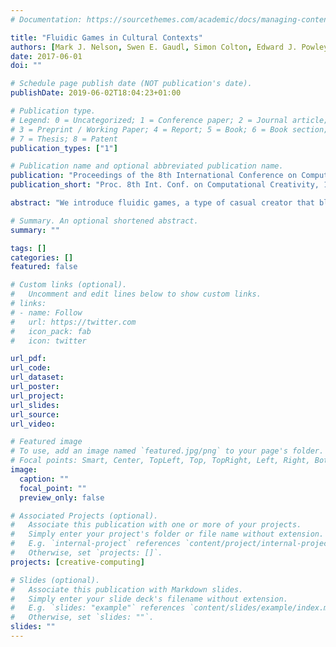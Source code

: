 ```yaml
---
# Documentation: https://sourcethemes.com/academic/docs/managing-content/

title: "Fluidic Games in Cultural Contexts"
authors: [Mark J. Nelson, Swen E. Gaudl, Simon Colton, Edward J. Powley, Blanca Perez Ferrer, Rob Saunders, Peter Ivey, Michael Cook]
date: 2017-06-01
doi: ""

# Schedule page publish date (NOT publication's date).
publishDate: 2019-06-02T18:04:23+01:00

# Publication type.
# Legend: 0 = Uncategorized; 1 = Conference paper; 2 = Journal article;
# 3 = Preprint / Working Paper; 4 = Report; 5 = Book; 6 = Book section;
# 7 = Thesis; 8 = Patent
publication_types: ["1"]

# Publication name and optional abbreviated publication name.
publication: "Proceedings of the 8th International Conference on Computational Creativity, Georgia Tech, USA, 175–182"
publication_short: "Proc. 8th Int. Conf. on Computational Creativity, 175–182"

abstract: "We introduce fluidic games, a type of casual creator that blends game play and game design. Fluidic games have a core of built-in games that anchor a space of de- sign possibilities around them, and encourage players to alternate between playing specific games and play- ing with the design space. Our Gamika Technology platform supports fluidic games on mobile devices, and we have thus far built three of them. In doing so, we have found that even for simple games, fluidic games require computational creativity support. This takes several forms intended to keep design sessions play- ful and fast-moving, including automated game design used as a form of brainstorming, mixed-initiative co- creative design to ease design-space navigation, and au- tomated game playing to evaluate game dynamics. Fi- nally, we have exhibited this fluidic-games concept in three distinct cultural settings: a series of rapid game jams lasting 1–2 hours each, an in-progress semester- long enrichment course with a local school, and an art installation that foregrounds an autonomous version of the system exploring a fluidic game on its own, at least if the audience will allow it to do so."

# Summary. An optional shortened abstract.
summary: ""

tags: []
categories: []
featured: false

# Custom links (optional).
#   Uncomment and edit lines below to show custom links.
# links:
# - name: Follow
#   url: https://twitter.com
#   icon_pack: fab
#   icon: twitter

url_pdf:
url_code:
url_dataset:
url_poster:
url_project:
url_slides:
url_source:
url_video:

# Featured image
# To use, add an image named `featured.jpg/png` to your page's folder. 
# Focal points: Smart, Center, TopLeft, Top, TopRight, Left, Right, BottomLeft, Bottom, BottomRight.
image:
  caption: ""
  focal_point: ""
  preview_only: false

# Associated Projects (optional).
#   Associate this publication with one or more of your projects.
#   Simply enter your project's folder or file name without extension.
#   E.g. `internal-project` references `content/project/internal-project/index.md`.
#   Otherwise, set `projects: []`.
projects: [creative-computing]

# Slides (optional).
#   Associate this publication with Markdown slides.
#   Simply enter your slide deck's filename without extension.
#   E.g. `slides: "example"` references `content/slides/example/index.md`.
#   Otherwise, set `slides: ""`.
slides: ""
---
```

